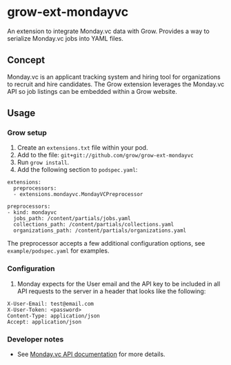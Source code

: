 # grow-ext-mondayvc

An extension to integrate Monday.vc data with Grow. Provides a way to serialize Monday.vc jobs into YAML files.

## Concept

Monday.vc is an applicant tracking system and hiring tool for organizations to recruit and hire candidates. The Grow extension leverages the Monday.vc API so job listings can be embedded within a Grow website.

## Usage

### Grow setup

1. Create an `extensions.txt` file within your pod.
1. Add to the file: `git+git://github.com/grow/grow-ext-mondayvc`
1. Run `grow install`.
1. Add the following section to `podspec.yaml`:

```
extensions:
  preprocessors:
  - extensions.mondayvc.MondayVCPreprocessor

preprocessors:
- kind: mondayvc
  jobs_path: /content/partials/jobs.yaml
  collections_path: /content/partials/collections.yaml
  organizations_path: /content/partials/organizations.yaml
```

The preprocessor accepts a few additional configuration options, see
`example/podspec.yaml` for examples.

### Configuration

1. Monday expects for the User email and the API key to be included in all API requests to the server in a header that looks like the following:
```
X-User-Email: test@email.com
X-User-Token: <password>
Content-Type: application/json
Accept: application/json
```

### Developer notes

- See [Monday.vc API
  documentation](https://docs.monday.vc/) for more
  details.
